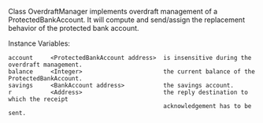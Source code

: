 Class OverdraftManager implements overdraft management of a ProtectedBankAccount.
It will compute and send/assign the replacement behavior of the protected bank account.

Instance Variables:

	account		<ProtectedBankAccount address>	is insensitive during the overdraft management.
	balance		<Integer>						the current balance of the ProtectedBankAccount.
	savings		<BankAccount address>			the savings account.
	r			<Address>						the reply destination to which the receipt
												acknowledgement has to be sent.